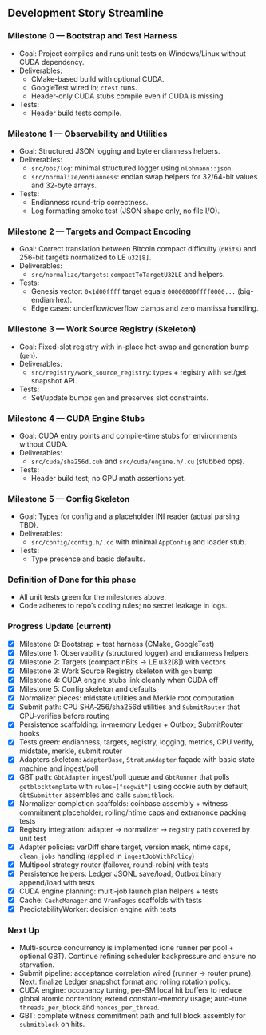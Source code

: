 ## Development Story Streamline

### Milestone 0 — Bootstrap and Test Harness
- Goal: Project compiles and runs unit tests on Windows/Linux without CUDA dependency.
- Deliverables:
  - CMake-based build with optional CUDA.
  - GoogleTest wired in; `ctest` runs.
  - Header-only CUDA stubs compile even if CUDA is missing.
- Tests:
  - Header build tests compile.

### Milestone 1 — Observability and Utilities
- Goal: Structured JSON logging and byte endianness helpers.
- Deliverables:
  - `src/obs/log`: minimal structured logger using `nlohmann::json`.
  - `src/normalize/endianness`: endian swap helpers for 32/64-bit values and 32-byte arrays.
- Tests:
  - Endianness round-trip correctness.
  - Log formatting smoke test (JSON shape only, no file I/O).

### Milestone 2 — Targets and Compact Encoding
- Goal: Correct translation between Bitcoin compact difficulty (`nBits`) and 256-bit targets normalized to LE `u32[8]`.
- Deliverables:
  - `src/normalize/targets`: `compactToTargetU32LE` and helpers.
- Tests:
  - Genesis vector: `0x1d00ffff` target equals `00000000ffff0000...` (big-endian hex).
  - Edge cases: underflow/overflow clamps and zero mantissa handling.

### Milestone 3 — Work Source Registry (Skeleton)
- Goal: Fixed-slot registry with in-place hot-swap and generation bump (`gen`).
- Deliverables:
  - `src/registry/work_source_registry`: types + registry with set/get snapshot API.
- Tests:
  - Set/update bumps `gen` and preserves slot constraints.

### Milestone 4 — CUDA Engine Stubs
- Goal: CUDA entry points and compile-time stubs for environments without CUDA.
- Deliverables:
  - `src/cuda/sha256d.cuh` and `src/cuda/engine.h/.cu` (stubbed ops).
- Tests:
  - Header build test; no GPU math assertions yet.

### Milestone 5 — Config Skeleton
- Goal: Types for config and a placeholder INI reader (actual parsing TBD).
- Deliverables:
  - `src/config/config.h/.cc` with minimal `AppConfig` and loader stub.
- Tests:
  - Type presence and basic defaults.

### Definition of Done for this phase
- All unit tests green for the milestones above.
- Code adheres to repo’s coding rules; no secret leakage in logs.

### Progress Update (current)
- [x] Milestone 0: Bootstrap + test harness (CMake, GoogleTest)
- [x] Milestone 1: Observability (structured logger) and endianness helpers
- [x] Milestone 2: Targets (compact nBits → LE u32[8]) with vectors
- [x] Milestone 3: Work Source Registry skeleton with `gen` bump
- [x] Milestone 4: CUDA engine stubs link cleanly when CUDA off
- [x] Milestone 5: Config skeleton and defaults
- [x] Normalizer pieces: midstate utilities and Merkle root computation
- [x] Submit path: CPU SHA‑256/sha256d utilities and `SubmitRouter` that CPU‑verifies before routing
- [x] Persistence scaffolding: in‑memory Ledger + Outbox; SubmitRouter hooks
- [x] Tests green: endianness, targets, registry, logging, metrics, CPU verify, midstate, merkle, submit router
- [x] Adapters skeleton: `AdapterBase`, `StratumAdapter` façade with basic state machine and ingest/poll
- [x] GBT path: `GbtAdapter` ingest/poll queue and `GbtRunner` that polls `getblocktemplate` with `rules=["segwit"]` using cookie auth by default; `GbtSubmitter` assembles and calls `submitblock`.
- [x] Normalizer completion scaffolds: coinbase assembly + witness commitment placeholder; rolling/ntime caps and extranonce packing tests
- [x] Registry integration: adapter → normalizer → registry path covered by unit test
 - [x] Adapter policies: varDiff share target, version mask, ntime caps, `clean_jobs` handling (applied in `ingestJobWithPolicy`)
 - [x] Multipool strategy router (failover, round-robin) with tests
 - [x] Persistence helpers: Ledger JSONL save/load, Outbox binary append/load with tests
 - [x] CUDA engine planning: multi-job launch plan helpers + tests
 - [x] Cache: `CacheManager` and `VramPages` scaffolds with tests
 - [x] PredictabilityWorker: decision engine with tests

### Next Up
- Multi-source concurrency is implemented (one runner per pool + optional GBT). Continue refining scheduler backpressure and ensure no starvation.
 - Submit pipeline: acceptance correlation wired (runner → router prune). Next: finalize Ledger snapshot format and rolling rotation policy.
- CUDA engine: occupancy tuning, per-SM local hit buffers to reduce global atomic contention; extend constant-memory usage; auto-tune `threads_per_block` and `nonces_per_thread`.
- GBT: complete witness commitment path and full block assembly for `submitblock` on hits.


